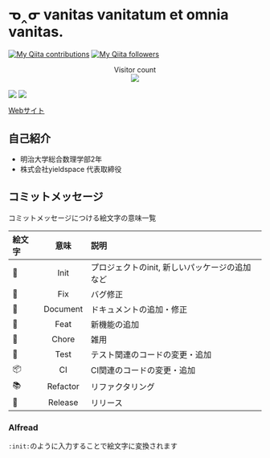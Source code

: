 # ᓀ‸ᓂ vanitas vanitatum et omnia vanitas.
[![My Qiita contributions](https://qiita-badge.apiapi.app/s/sizumita/contributions.svg)](http://qiita.com/sizumita)
[![My Qiita followers](https://qiita-badge.apiapi.app/s/sizumita/followers.svg)](http://qiita.com/sizumita)
<p align="center"> 
  Visitor count<br>
  <img src="https://profile-counter.glitch.me/sizumita/count.svg" />
</p>

<img align="center" src="https://github-readme-stats.anuraghazra1.vercel.app/api/top-langs/?username=sizumita&theme=tokyonight" />
<img align="center" src="https://github-readme-stats.vercel.app/api?username=sizumita&show_icons=true&theme=tokyonight" />

[Webサイト](https://smdr.io)

## 自己紹介

- 明治大学総合数理学部2年
- 株式会社yieldspace 代表取締役

## コミットメッセージ

コミットメッセージにつける絵文字の意味一覧

| 絵文字 | 意味 | 説明 |
| :--- | :---: | :--- |
| 🚀 | Init | プロジェクトのinit, 新しいパッケージの追加など |
| 🐛 | Fix | バグ修正 |
| 📝 | Document | ドキュメントの追加・修正 |
| 🔧 | Feat | 新機能の追加 |
| 🧰 | Chore | 雑用 |
| 🧪 | Test | テスト関連のコードの変更・追加 |
| 📦 | CI | CI関連のコードの変更・追加 |
| 📚 | Refactor | リファクタリング |
| 🔖 | Release | リリース |

### Alfread

`:init:`のように入力することで絵文字に変換されます
